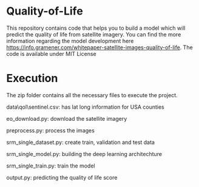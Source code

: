 # Quality-of-Life
This repository contains code that helps you to build a model which will predict the quality of life from satellite imagery.
You can find the more information regarding the model development here https://info.gramener.com/whitepaper-satellite-images-quality-of-life. The code is available under MIT License

# Execution
The zip folder contains all the necessary files to execute the project.

data\qol\sentinel.csv: has lat long information for USA counties

eo_download.py: download the satellite imagery

preprocess.py: process the images

srm_single_dataset.py: create train, validation and test data

srm_single_model.py: building the deep learning architechture 

srm_single_train.py: train the model

output.py: predicting the quality of life score


